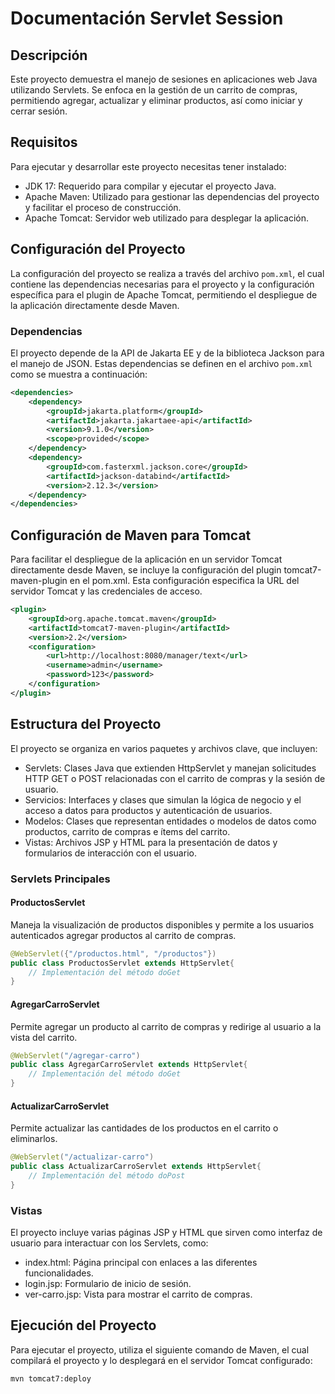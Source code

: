 # Documentación Servlet Session

## Descripción
Este proyecto demuestra el manejo de sesiones en aplicaciones web Java utilizando Servlets. Se enfoca en la gestión de un carrito de compras, permitiendo agregar, actualizar y eliminar productos, así como iniciar y cerrar sesión.

## Requisitos

Para ejecutar y desarrollar este proyecto necesitas tener instalado:

- JDK 17: Requerido para compilar y ejecutar el proyecto Java.
- Apache Maven: Utilizado para gestionar las dependencias del proyecto y facilitar el proceso de construcción.
- Apache Tomcat: Servidor web utilizado para desplegar la aplicación.

## Configuración del Proyecto
La configuración del proyecto se realiza a través del archivo `pom.xml`, el cual contiene las dependencias necesarias para el proyecto y la configuración específica para el plugin de Apache Tomcat, permitiendo el despliegue de la aplicación directamente desde Maven.

### Dependencias
El proyecto depende de la API de Jakarta EE y de la biblioteca Jackson para el manejo de JSON. Estas dependencias se definen en el archivo `pom.xml` como se muestra a continuación:

```xml
<dependencies>
    <dependency>
        <groupId>jakarta.platform</groupId>
        <artifactId>jakarta.jakartaee-api</artifactId>
        <version>9.1.0</version>
        <scope>provided</scope>
    </dependency>
    <dependency>
        <groupId>com.fasterxml.jackson.core</groupId>
        <artifactId>jackson-databind</artifactId>
        <version>2.12.3</version>
    </dependency>
</dependencies>
```

## Configuración de Maven para Tomcat
Para facilitar el despliegue de la aplicación en un servidor Tomcat directamente desde Maven, se incluye la configuración del plugin tomcat7-maven-plugin en el pom.xml. Esta configuración especifica la URL del servidor Tomcat y las credenciales de acceso.

```xml
<plugin>
    <groupId>org.apache.tomcat.maven</groupId>
    <artifactId>tomcat7-maven-plugin</artifactId>
    <version>2.2</version>
    <configuration>
        <url>http://localhost:8080/manager/text</url>
        <username>admin</username>
        <password>123</password>
    </configuration>
</plugin>
```

## Estructura del Proyecto
El proyecto se organiza en varios paquetes y archivos clave, que incluyen:

- Servlets: Clases Java que extienden HttpServlet y manejan solicitudes HTTP GET o POST relacionadas con el carrito de compras y la sesión de usuario.
- Servicios: Interfaces y clases que simulan la lógica de negocio y el acceso a datos para productos y autenticación de usuarios.
- Modelos: Clases que representan entidades o modelos de datos como productos, carrito de compras e ítems del carrito.
- Vistas: Archivos JSP y HTML para la presentación de datos y formularios de interacción con el usuario.

### Servlets Principales

#### ProductosServlet
Maneja la visualización de productos disponibles y permite a los usuarios autenticados agregar productos al carrito de compras.

```java
@WebServlet({"/productos.html", "/productos"})
public class ProductosServlet extends HttpServlet{
    // Implementación del método doGet
}
```

#### AgregarCarroServlet
Permite agregar un producto al carrito de compras y redirige al usuario a la vista del carrito.

```java
@WebServlet("/agregar-carro")
public class AgregarCarroServlet extends HttpServlet{
    // Implementación del método doGet
}
```

#### ActualizarCarroServlet
Permite actualizar las cantidades de los productos en el carrito o eliminarlos.

```java
@WebServlet("/actualizar-carro")
public class ActualizarCarroServlet extends HttpServlet{
    // Implementación del método doPost
}
```

### Vistas
El proyecto incluye varias páginas JSP y HTML que sirven como interfaz de usuario para interactuar con los Servlets, como:

- index.html: Página principal con enlaces a las diferentes funcionalidades.
- login.jsp: Formulario de inicio de sesión.
- ver-carro.jsp: Vista para mostrar el carrito de compras.

## Ejecución del Proyecto
Para ejecutar el proyecto, utiliza el siguiente comando de Maven, el cual compilará el proyecto y lo desplegará en el servidor Tomcat configurado:

    mvn tomcat7:deploy

